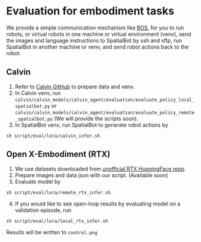 # Evaluation for embodiment tasks
We provide a simple communication mechanism like [ROS](https://www.ros.org/), for you to run robots, or virtual robots in one machine or virtual environment (venv), 
send the images and language instructions to SpatialBot by ssh and sftp, run SpatialBot in another machine or venv, and send robot actions back to the robot.

## Calvin
1. Refer to [Calvin GitHub](https://github.com/mees/calvin) to prepare data and venv.
2. In Calvin venv, run ```calvin/calvin_models/calvin_agent/evaluation/evaluate_policy_local_spatialbot.py``` 
or ```calvin/calvin_models/calvin_agent/evaluation/evaluate_policy_remote_spatialbot.py``` (We will provide the scripts soon).
3. In SpatialBot venv, run SpatialBot to generate robot actions by
```shell
sh script/eval/lora/calvin_infer.sh
```


## Open X-Embodiment (RTX)
1. We use datasets downloaded from [unofficial RTX HuggingFace repo](https://huggingface.co/datasets/jxu124/OpenX-Embodiment).
2. Prepare images and data json with our script. (Available soon)
3. Evaluate model by
```shell
sh script/eval/lora/remote_rtx_infer.sh
```
4. If you would like to see open-loop results by evaluating model on a validation episode, run
```shell
sh script/eval/lora/local_rtx_infer.sh
```
Results will be written to ```control.png```
